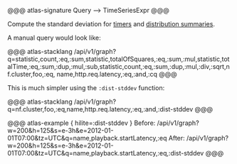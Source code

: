 @@@ atlas-signature
Query
-->
TimeSeriesExpr
@@@

Compute the standard deviation for [timers] and [distribution summaries].

A manual query would look like:

@@@ atlas-stacklang
/api/v1/graph?q=statistic,count,:eq,:sum,statistic,totalOfSquares,:eq,:sum,:mul,statistic,totalTime,:eq,:sum,:dup,:mul,:sub,statistic,count,:eq,:sum,:dup,:mul,:div,:sqrt,nf.cluster,foo,:eq, name,http.req.latency,:eq,:and,:cq
@@@

This is much simpler using the `:dist-stddev` function:

@@@ atlas-stacklang
/api/v1/graph?q=nf.cluster,foo,:eq,name,http.req.latency,:eq,:and,:dist-stddev
@@@

[timers]: ../../spectator/core/meters/timer.md
[distribution summaries]: ../../spectator/core/meters/dist-summary.md

@@@ atlas-example { hilite=:dist-stddev }
Before: /api/v1/graph?w=200&h=125&s=e-3h&e=2012-01-01T07:00&tz=UTC&q=name,playback.startLatency,:eq
After: /api/v1/graph?w=200&h=125&s=e-3h&e=2012-01-01T07:00&tz=UTC&q=name,playback.startLatency,:eq,:dist-stddev
@@@